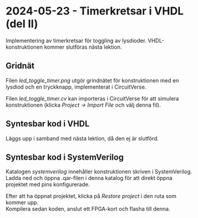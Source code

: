 # 2024-05-23 - Timerkretsar i VHDL (del II)

Implementering av timerkretsar för toggling av lysdioder.
VHDL-konstruktionen kommer slutföras nästa lektion.

## Gridnät
Filen *led_toggle_timer.png* utgör grindnätet för konstruktionen med en lysdiod och en tryckknapp, implementerat i CircuitVerse.  

Filen *led_toggle_timer.cv* kan importeras i CircuitVerse för att simulera konstruktionen (klicka *Project -> Import File* och välj denna fil).

## Syntesbar kod i VHDL
Läggs upp i samband med nästa lektion, då den ej är slutförd.

## Syntesbar kod i SystemVerilog
Katalogen *systemverilog* innehåller konstruktionen skriven i SystemVerilog.  
Ladda ned och öppna .qar-filen i denna katalog för att direkt öppna projektet med pins konfigurerade.  

Efter att ha öppnat projektet, klicka på *Restore project* i den ruta som kommer upp.  
Kompilera sedan koden, anslut ett FPGA-kort och flasha till denna.  

